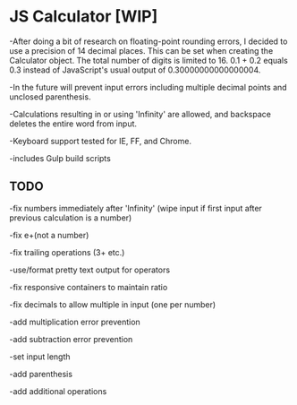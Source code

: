 JS Calculator [WIP]
===================

-After doing a bit of research on floating-point rounding errors, I decided to use a precision of 14 decimal places. This can be set when creating the Calculator object. The total number of digits is limited to 16. 0.1 + 0.2 equals 0.3 instead of JavaScript's usual output of 0.30000000000000004.

-In the future will prevent input errors including multiple decimal points and unclosed parenthesis.

-Calculations resulting in or using 'Infinity' are allowed, and backspace deletes the entire word from input.

-Keyboard support tested for IE, FF, and Chrome.

-includes Gulp build scripts

TODO
----

-fix numbers immediately after 'Infinity' (wipe input if first input after previous calculation is a number)

-fix e+(not a number)

-fix trailing operations (3+ etc.)

-use/format pretty text output for operators

-fix responsive containers to maintain ratio

-fix decimals to allow multiple in input (one per number)

-add multiplication error prevention

-add subtraction error prevention

-set input length

-add parenthesis

-add additional operations
